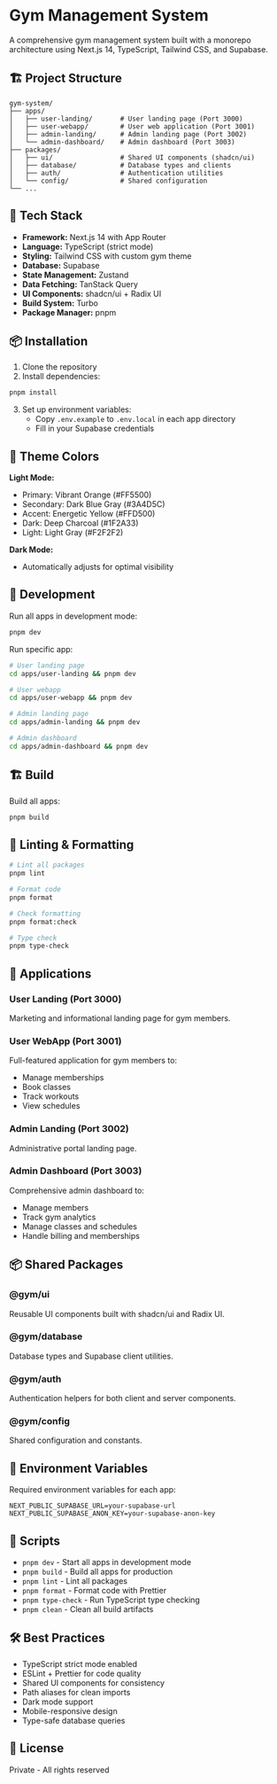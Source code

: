 # Gym Management System

A comprehensive gym management system built with a monorepo architecture using Next.js 14, TypeScript, Tailwind CSS, and Supabase.

## 🏗️ Project Structure

```
gym-system/
├── apps/
│   ├── user-landing/       # User landing page (Port 3000)
│   ├── user-webapp/        # User web application (Port 3001)
│   ├── admin-landing/      # Admin landing page (Port 3002)
│   └── admin-dashboard/    # Admin dashboard (Port 3003)
├── packages/
│   ├── ui/                 # Shared UI components (shadcn/ui)
│   ├── database/           # Database types and clients
│   ├── auth/               # Authentication utilities
│   └── config/             # Shared configuration
└── ...
```

## 🚀 Tech Stack

- **Framework:** Next.js 14 with App Router
- **Language:** TypeScript (strict mode)
- **Styling:** Tailwind CSS with custom gym theme
- **Database:** Supabase
- **State Management:** Zustand
- **Data Fetching:** TanStack Query
- **UI Components:** shadcn/ui + Radix UI
- **Build System:** Turbo
- **Package Manager:** pnpm

## 📦 Installation

1. Clone the repository
2. Install dependencies:

```bash
pnpm install
```

3. Set up environment variables:
   - Copy `.env.example` to `.env.local` in each app directory
   - Fill in your Supabase credentials

## 🎨 Theme Colors

**Light Mode:**
- Primary: Vibrant Orange (#FF5500)
- Secondary: Dark Blue Gray (#3A4D5C)
- Accent: Energetic Yellow (#FFD500)
- Dark: Deep Charcoal (#1F2A33)
- Light: Light Gray (#F2F2F2)

**Dark Mode:**
- Automatically adjusts for optimal visibility

## 🔧 Development

Run all apps in development mode:

```bash
pnpm dev
```

Run specific app:

```bash
# User landing page
cd apps/user-landing && pnpm dev

# User webapp
cd apps/user-webapp && pnpm dev

# Admin landing page
cd apps/admin-landing && pnpm dev

# Admin dashboard
cd apps/admin-dashboard && pnpm dev
```

## 🏗️ Build

Build all apps:

```bash
pnpm build
```

## 🧹 Linting & Formatting

```bash
# Lint all packages
pnpm lint

# Format code
pnpm format

# Check formatting
pnpm format:check

# Type check
pnpm type-check
```

## 📱 Applications

### User Landing (Port 3000)
Marketing and informational landing page for gym members.

### User WebApp (Port 3001)
Full-featured application for gym members to:
- Manage memberships
- Book classes
- Track workouts
- View schedules

### Admin Landing (Port 3002)
Administrative portal landing page.

### Admin Dashboard (Port 3003)
Comprehensive admin dashboard to:
- Manage members
- Track gym analytics
- Manage classes and schedules
- Handle billing and memberships

## 📦 Shared Packages

### @gym/ui
Reusable UI components built with shadcn/ui and Radix UI.

### @gym/database
Database types and Supabase client utilities.

### @gym/auth
Authentication helpers for both client and server components.

### @gym/config
Shared configuration and constants.

## 🔐 Environment Variables

Required environment variables for each app:

```env
NEXT_PUBLIC_SUPABASE_URL=your-supabase-url
NEXT_PUBLIC_SUPABASE_ANON_KEY=your-supabase-anon-key
```

## 📝 Scripts

- `pnpm dev` - Start all apps in development mode
- `pnpm build` - Build all apps for production
- `pnpm lint` - Lint all packages
- `pnpm format` - Format code with Prettier
- `pnpm type-check` - Run TypeScript type checking
- `pnpm clean` - Clean all build artifacts

## 🛠️ Best Practices

- TypeScript strict mode enabled
- ESLint + Prettier for code quality
- Shared UI components for consistency
- Path aliases for clean imports
- Dark mode support
- Mobile-responsive design
- Type-safe database queries

## 📄 License

Private - All rights reserved
